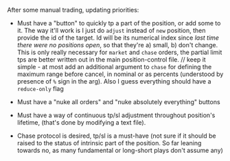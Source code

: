 After some manual trading, updating priorities:

- Must have a "button" to quickly tp a part of the position, or add some to it. The way it'll work is I just do `adjust` instead of `new` position, then provide the id of the target. Id will be its numerical index since _last time there were no positions open_, so that they're a) small, b) don't change. This is only really necessary for `market` and `chase` orders, the partial limit tps are better written out in the main position-control file.
	// keep it simple - at most add an additional argument to `chase` for defining the maximum range before cancel, in nominal or as percents (understood by presence of `%` sign in the arg). Also I guess everything should have a `reduce-only` flag

- Must have a "nuke all orders" and "nuke absolutely everything" buttons

- Must have a way of continuous tp/sl adjustment throughout position's lifetime, (that's done by modifying a text file).

- Chase protocol is desired, tp/sl is a must-have (not sure if it should be raised to the status of intrinsic part of the position. So far leaning towards no, as many fundamental or long-short plays don't assume any)
